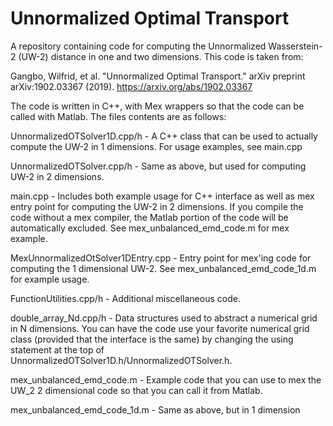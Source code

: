 # Unnormalized Optimal Transport
A repository containing code for computing the Unnormalized Wasserstein-2 (UW-2) distance in one and two dimensions. This code is taken from:

Gangbo, Wilfrid, et al. "Unnormalized Optimal Transport." arXiv preprint arXiv:1902.03367 (2019).
https://arxiv.org/abs/1902.03367

The code is written in C++, with Mex wrappers so that the code can be called with Matlab. The files contents are as follows:

  UnnormalizedOTSolver1D.cpp/h - A C++ class that can be used to actually compute the UW-2 in 1 dimensions. For usage examples, see main.cpp

  UnnormalizedOTSolver.cpp/h - Same as above, but used for computing UW-2 in 2 dimensions.

  main.cpp - Includes both example usage for C++ interface as well as mex entry point for computing the UW-2 in 2 dimensions. If you compile the code without a mex compiler, the Matlab portion of the code will be automatically excluded. See mex_unbalanced_emd_code.m for mex example.
  
  MexUnnormalizedOtSolver1DEntry.cpp - Entry point for mex'ing code for computing the 1 dimensional UW-2. See mex_unbalanced_emd_code_1d.m for example usage.
  
  FunctionUtilities.cpp/h - Additional miscellaneous code.
  
  double_array_Nd.cpp/h - Data structures used to abstract a numerical grid in N dimensions. You can have the code use your favorite numerical grid class (provided that the interface is the same) by changing the using statement at the top of UnnormalizedOTSolver1D.h/UnnormalizedOTSolver.h.
  
  mex_unbalanced_emd_code.m - Example code that you can use to mex the UW_2 2 dimensional code so that you can call it from Matlab.
  
  mex_unbalanced_emd_code_1d.m - Same as above, but in 1 dimension
